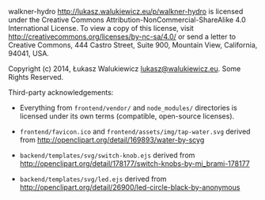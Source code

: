 walkner-hydro <http://lukasz.walukiewicz.eu/p/walkner-hydro> is licensed under the Creative Commons Attribution-NonCommercial-ShareAlike 4.0 International License.
To view a copy of this license, visit http://creativecommons.org/licenses/by-nc-sa/4.0/ or send a letter to Creative Commons, 444 Castro Street, Suite 900, Mountain View, California, 94041, USA.

Copyright (c) 2014, Łukasz Walukiewicz <lukasz@walukiewicz.eu>. Some Rights Reserved.

Third-party acknowledgements:

  - Everything from `frontend/vendor/` and `node_modules/` directories is licensed
    under its own terms (compatible, open-source licenses).

  - `frontend/favicon.ico` and `frontend/assets/img/tap-water.svg` derived from
    http://openclipart.org/detail/169893/water-by-scyg

  - `backend/templates/svg/switch-knob.ejs` derived from
    http://openclipart.org/detail/178177/switch-knobs-by-mi_brami-178177

  - `backend/templates/svg/led.ejs` derived from
    http://openclipart.org/detail/26900/led-circle-black-by-anonymous
